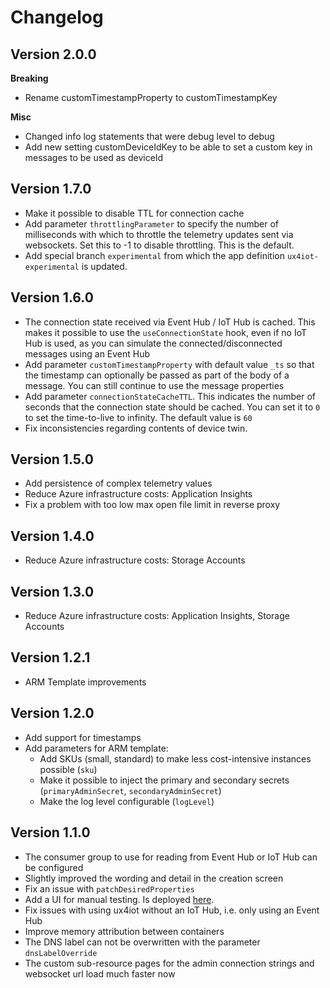 # Changelog

## Version 2.0.0

**Breaking**

* Rename customTimestampProperty to customTimestampKey

**Misc**

* Changed info log statements that were debug level to debug&#x20;
* Add new setting customDeviceIdKey to be able to set a custom key in messages to be used as deviceId

## Version 1.7.0

* Make it possible to disable TTL for connection cache
* Add parameter `throttlingParameter` to specify the number of milliseconds with which to throttle the telemetry updates sent via websockets. Set this to -1 to disable throttling. This is the default.
* Add special branch `experimental` from which the app definition `ux4iot-experimental` is updated.

## Version 1.6.0

* The connection state received via Event Hub / IoT Hub is cached. This makes it possible to use the `useConnectionState` hook, even if no IoT Hub is used, as you can simulate the connected/disconnected messages using an Event Hub
* Add parameter `customTimestampProperty` with default value `_ts` so that the timestamp can optionally be passed as part of the body of a message. You can still continue to use the message properties
* Add parameter `connectionStateCacheTTL`. This indicates the number of seconds that the connection state should be cached. You can set it to `0` to set the time-to-live to infinity. The default value is `60`
* Fix inconsistencies regarding contents of device twin.

## Version 1.5.0

* Add persistence of complex telemetry values
* Reduce Azure infrastructure costs: Application Insights
* Fix a problem with too low max open file limit in reverse proxy

## Version 1.4.0

* Reduce Azure infrastructure costs: Storage Accounts

## Version 1.3.0

* Reduce Azure infrastructure costs: Application Insights, Storage Accounts

## Version 1.2.1

* ARM Template improvements

## Version 1.2.0

* Add support for timestamps
* Add parameters for ARM template:
  * Add SKUs (small, standard) to make less cost-intensive instances possible (`sku`)
  * Make it possible to inject the primary and secondary secrets (`primaryAdminSecret`, `secondaryAdminSecret`)
  * Make the log level configurable (`logLevel`)

## Version 1.1.0

* The consumer group to use for reading from Event Hub or IoT Hub can be configured
* Slightly improved the wording and detail in the creation screen
* Fix an issue with `patchDesiredProperties`
* Add a UI for manual testing. Is deployed [here](https://ux4iotsnapshotstorage.z6.web.core.windows.net).
* Fix issues with using ux4iot without an IoT Hub, i.e. only using an Event Hub
* Improve memory attribution between containers
* The DNS label can not be overwritten with the parameter `dnsLabelOverride`
* The custom sub-resource pages for the admin connection strings and websocket url load much faster now
